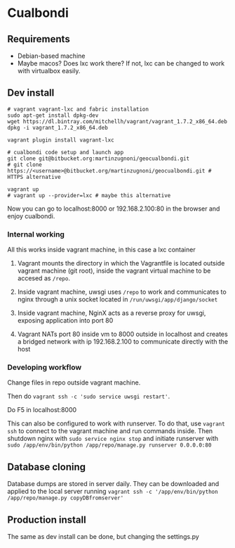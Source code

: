 # Cualbondi

## Requirements

* Debian-based machine
* Maybe macos? Does lxc work there? If not, lxc can be changed to work with virtualbox easily.

## Dev install

    # vagrant vagrant-lxc and fabric installation
    sudo apt-get install dpkg-dev
    wget https://dl.bintray.com/mitchellh/vagrant/vagrant_1.7.2_x86_64.deb
    dpkg -i vagrant_1.7.2_x86_64.deb
    
    vagrant plugin install vagrant-lxc
    
    # cualbondi code setup and launch app
    git clone git@bitbucket.org:martinzugnoni/geocualbondi.git
    # git clone https://<username>@bitbucket.org/martinzugnoni/geocualbondi.git # HTTPS alternative
    
    vagrant up
    # vagrant up --provider=lxc # maybe this alternative
    
Now you can go to localhost:8000 or 192.168.2.100:80 in the browser and enjoy cualbondi.

### Internal working

All this works inside vagrant machine, in this case a lxc container

1. Vagrant mounts the directory in which the Vagrantfile is located outside vagrant machine (git root), inside the vagrant virtual machine to be accesed as `/repo`.

2. Inside vagrant machine, uwsgi uses `/repo` to work and communicates to nginx through a unix socket located in `/run/uwsgi/app/django/socket`

3. Inside vagrant machine, NginX acts as a reverse proxy for uwsgi, exposing application into port 80

4. Vagrant NATs port 80 inside vm to 8000 outside in localhost and creates a bridged network with ip 192.168.2.100 to communicate directly with the host

### Developing workflow

Change files in repo outside vagrant machine.

Then do `vagrant ssh -c 'sudo service uwsgi restart'`.

Do F5 in localhost:8000

This can also be configured to work with runserver. To do that, use `vagrant ssh` to connect to the vagrant machine and run commands inside. Then shutdown nginx with `sudo service nginx stop` and initiate runserver with `sudo /app/env/bin/python /app/repo/manage.py runserver 0.0.0.0:80`

## Database cloning

Database dumps are stored in server daily. They can be downloaded and applied to the local server running `vagrant ssh -c '/app/env/bin/python /app/repo/manage.py copyDBfromserver'`

## Production install

The same as dev install can be done, but changing the settings.py